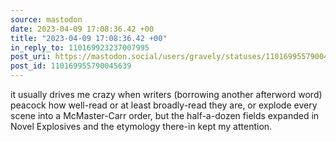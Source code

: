 ```yaml
---
source: mastodon
date: 2023-04-09 17:08:36.42 +00
title: "2023-04-09 17:08:36.42 +00"
in_reply_to: 110169923237007995
post_uri: https://mastodon.social/users/gravely/statuses/110169955790045639
post_id: 110169955790045639
---
```

it usually drives me crazy when writers (borrowing another afterword word) peacock how well-read or at least broadly-read they are, or explode every scene into a McMaster-Carr order, but the half-a-dozen fields expanded in Novel Explosives and the etymology there-in kept my attention.


